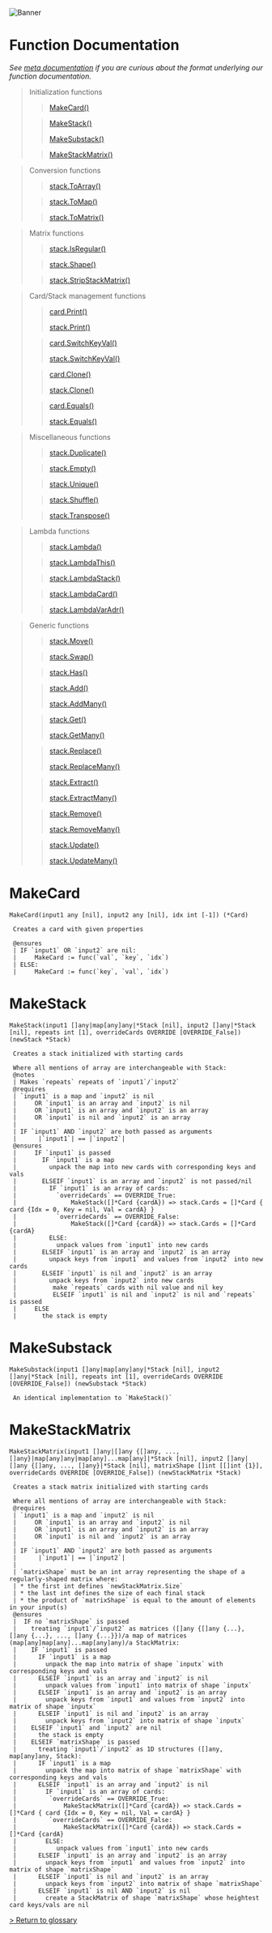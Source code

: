 ![Banner](../images/gostack_SmallerTransparent.png)

 <h1>Function Documentation</h1>

 *See [meta documentation](metaAPI.md) if you are curious about the format underlying our function documentation.*

 > Initialization functions
 >> [MakeCard()](#MakeCard)
 >
 >> [MakeStack()](#MakeStack)
 > >
 >> [MakeSubstack()](#MakeSubstack)
 > 
 >> [MakeStackMatrix()](#MakeStackMatrix)

 > Conversion functions
 >> [stack.ToArray()](#stack_ToArray)
 >
 >> [stack.ToMap()](#stack_ToMap)
 >
 >> [stack.ToMatrix()](#stack_ToMatrix)
 
 > Matrix functions
 >> [stack.IsRegular()](#stack_IsRegular)
 >
 >> [stack.Shape()](#stack_Shape)
 >
 >> [stack.StripStackMatrix()](#stack_StripStackMatrix)
 
 > Card/Stack management functions
 >> [card.Print()](#card_Print)
 >>
 >> [stack.Print()](#stack_Print)
 >
 >> [card.SwitchKeyVal()](#card_SwitchKeyVal)
 >>
 >> [stack.SwitchKeyVal()](#stack_SwitchKeyVal)
 >
 >> [card.Clone()](#card_Clone)
 >>
 >> [stack.Clone()](#stack_Clone)
 >
 >> [card.Equals()](#card_Equals)
 >>
 >> [stack.Equals()](#stack_Equals)

 > Miscellaneous functions
 >> [stack.Duplicate()](#stack_Duplicate)
 >
 >> [stack.Empty()](#stack_Empty)
 >
 >> [stack.Unique()](#stack_Unique)
 >
 >> [stack.Shuffle()](#stack_Shuffle)
 >
 >> [stack.Transpose()](#stack_Transpose)
 
 > Lambda functions
 >> [stack.Lambda()](#stack_Lambda)
 >
 >> [stack.LambdaThis()](#stack_LambdaThis)
 >
 >> [stack.LambdaStack()](#stack_LambdaStack)
 >
 >> [stack.LambdaCard()](#stack_LambdaCard)
 >
 >> [stack.LambdaVarAdr()](#stack_LambdaVarAdr)
 
 > Generic functions
 >> [stack.Move()](#stack_Move)
 >
 >> [stack.Swap()](#stack_Swap)
 >
 >> [stack.Has()](#stack_Has)
 >
 >> [stack.Add()](#stack_Add)
 >>
 >> [stack.AddMany()](#stack_AddMany)
 >
 >> [stack.Get()](#stack_Get)
 >>
 >> [stack.GetMany()](#stack_GetMany)
 >
 >> [stack.Replace()](#stack_Replace)
 >>
 >> [stack.ReplaceMany()](#stack_ReplaceMany)
 >
 >> [stack.Extract()](#stack_Extract)
 >>
 >> [stack.ExtractMany()](#stack_ExtractMany)
 >
 >> [stack.Remove()](#stack_Remove)
 >>
 >> [stack.RemoveMany()](#stack_RemoveMany)
 >
 >> [stack.Update()](#stack_Update)
 >>
 >> [stack.UpdateMany()](#stack_UpdateMany)

 <h1 name = "MakeCard">MakeCard</h1>

 `MakeCard(input1 any [nil], input2 any [nil], idx int [-1]) (*Card)`

```
 Creates a card with given properties
 
 @ensures
 | IF `input1` OR `input2` are nil:
 |     MakeCard := func(`val`, `key`, `idx`)
 | ELSE:
 |     MakeCard := func(`key`, `val`, `idx`)
```

 <h1 name = "MakeStack">MakeStack</h1>

 `MakeStack(input1 []any|map[any]any|*Stack [nil], input2 []any|*Stack [nil], repeats int [1], overrideCards OVERRIDE [OVERRIDE_False]) (newStack *Stack)`

```
 Creates a stack initialized with starting cards
 
 Where all mentions of array are interchangeable with Stack:
 @notes
 | Makes `repeats` repeats of `input1`/`input2`
 @requires
 | `input1` is a map and `input2` is nil
 |     OR `input1` is an array and `input2` is nil
 |     OR `input1` is an array and `input2` is an array
 |     OR `input1` is nil and `input2` is an array
 |
 | IF `input1` AND `input2` are both passed as arguments
 |      |`input1`| == |`input2`|
 @ensures
 |     IF `input1` is passed
 |       IF `input1` is a map
 |         unpack the map into new cards with corresponding keys and vals
 |       ELSEIF `input1` is an array and `input2` is not passed/nil
 |  	   IF `input1` is an array of cards:
 |           `overrideCards` == OVERRIDE_True:
 |               MakeStack([]*Card {cardA}) => stack.Cards = []*Card { card {Idx = 0, Key = nil, Val = cardA} }
 |           `overrideCards` == OVERRIDE_False:
 |               MakeStack([]*Card {cardA}) => stack.Cards = []*Card {cardA}
 |  	   ELSE:
 |           unpack values from `input1` into new cards
 |       ELSEIF `input1` is an array and `input2` is an array
 |         unpack keys from `input1` and values from `input2` into new cards
 |       ELSEIF `input1` is nil and `input2` is an array
 |         unpack keys from `input2` into new cards
 |  		make `repeats` cards with nil value and nil key
 |  		ELSEIF `input1` is nil and `input2` is nil and `repeats` is passed
 |     ELSE
 |       the stack is empty
```

 <h1 name = "MakeSubstack">MakeSubstack</h1>

 `MakeSubstack(input1 []any|map[any]any|*Stack [nil], input2 []any|*Stack [nil], repeats int [1], overrideCards OVERRIDE [OVERRIDE_False]) (newSubstack *Stack)`

```
 An identical implementation to `MakeStack()`
```

 <h1 name = "MakeStackMatrix">MakeStackMatrix</h1>

 `MakeStackMatrix(input1 []any|[]any {[]any, ..., []any}|map[any]any|map[any]...map[any]|*Stack [nil], input2 []any|[]any {[]any, ..., []any}|*Stack [nil], matrixShape []int [[]int {1}], overrideCards OVERRIDE [OVERRIDE_False]) (newStackMatrix *Stack)`

```
 Creates a stack matrix initialized with starting cards
 
 Where all mentions of array are interchangeable with Stack:
 @requires
 | `input1` is a map and `input2` is nil
 |     OR `input1` is an array and `input2` is nil
 |     OR `input1` is an array and `input2` is an array
 |     OR `input1` is nil and `input2` is an array
 |
 | IF `input1` AND `input2` are both passed as arguments
 |      |`input1`| == |`input2`|
 |
 | `matrixShape` must be an int array representing the shape of a regularly-shaped matrix where:
 | * the first int defines `newStackMatrix.Size`
 | * the last int defines the size of each final stack
 | * the product of `matrixShape` is equal to the amount of elements in your input(s)
 @ensures
 |  IF no `matrixShape` is passed
 |    treating `input1`/`input2` as matrices ([]any {[]any {...}, []any {...}, ..., []any {...}})/a map of matrices (map[any]map[any]...map[any]any)/a StackMatrix:
 |    IF `input1` is passed
 |      IF `input1` is a map
 |        unpack the map into matrix of shape `inputx` with corresponding keys and vals
 |      ELSEIF `input1` is an array and `input2` is nil
 |        unpack values from `input1` into matrix of shape `inputx`
 |      ELSEIF `input1` is an array and `input2` is an array
 |        unpack keys from `input1` and values from `input2` into matrix of shape `inputx`
 |      ELSEIF `input1` is nil and `input2` is an array
 |        unpack keys from `input2` into matrix of shape `inputx` 
 |    ELSEIF `input1` and `input2` are nil
 |      the stack is empty
 |    ELSEIF `matrixShape` is passed
 |      treating `input1`/`input2` as 1D structures ([]any, map[any]any, Stack):
 |      IF `input1` is a map
 |        unpack the map into matrix of shape `matrixShape` with corresponding keys and vals
 |      ELSEIF `input1` is an array and `input2` is nil
 |        IF `input1` is an array of cards:
 |         `overrideCards` == OVERRIDE_True:
 |             MakeStackMatrix([]*Card {cardA}) => stack.Cards = []*Card { card {Idx = 0, Key = nil, Val = cardA} }
 |         `overrideCards` == OVERRIDE_False:
 |             MakeStackMatrix([]*Card {cardA}) => stack.Cards = []*Card {cardA}
 |        ELSE:
 |           unpack values from `input1` into new cards
 |      ELSEIF `input1` is an array and `input2` is an array
 |        unpack keys from `input1` and values from `input2` into matrix of shape `matrixShape`
 |      ELSEIF `input1` is nil and `input2` is an array
 |        unpack keys from `input2` into matrix of shape `matrixShape`
 |      ELSEIF `input1` is nil AND `input2` is nil
 |        create a StackMatrix of shape `matrixShape` whose heightest card keys/vals are nil
```

 [> Return to glossary](../README.md)